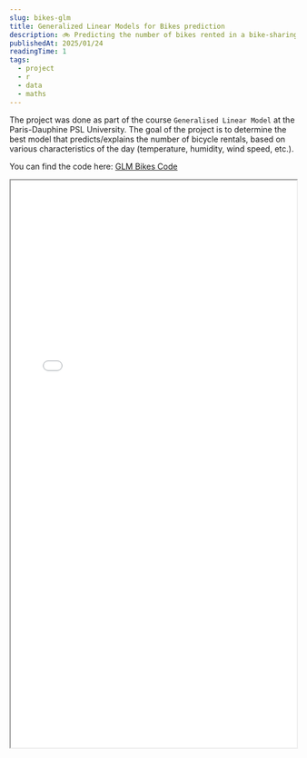 ```yaml
---
slug: bikes-glm
title: Generalized Linear Models for Bikes prediction
description: 🚲 Predicting the number of bikes rented in a bike-sharing system using Generalized Linear Models.
publishedAt: 2025/01/24
readingTime: 1
tags:
  - project
  - r
  - data
  - maths
---
```


The project was done as part of the course `Generalised Linear Model` at the Paris-Dauphine PSL University. The goal of the project is to determine the best model that predicts/explains the number of bicycle rentals, based on various characteristics of the day (temperature, humidity, wind speed, etc.). 

You can find the code here: [GLM Bikes Code](https://github.com/ArthurDanjou/Studies/blob/master/M1/General%20Linear%20Models/Projet/GLM%20Code%20-%20DANJOU%20%26%20DUROUSSEAU.rmd)

<iframe src="/portfolio/bikes-glm/GLM Final report.pdf" width="100%" height="1000px">
</iframe>
